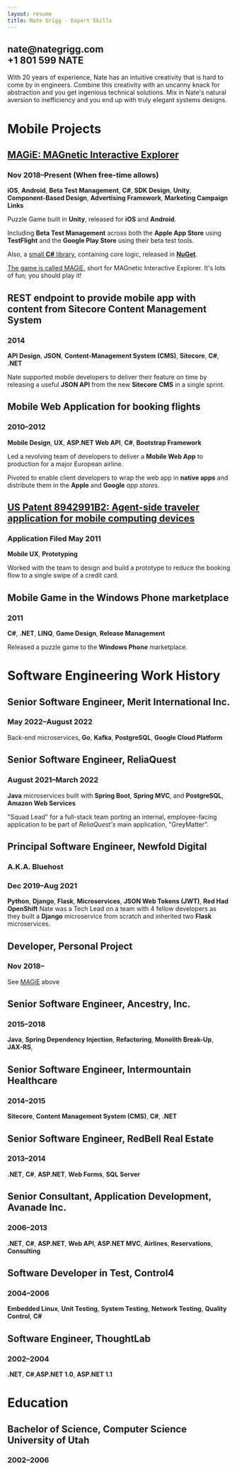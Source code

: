 ```yaml
---
layout: resume
title: Nate Grigg - Expert Skills
---
```


<h2 class='subtitle'>nate@nategrigg.com<br />+1 801 599 NATE</h2>

With 20 years of experience, Nate has an intuitive creativity that is hard to come by in engineers.
Combine this creativity with an uncanny knack for abstraction and you get ingenious technical solutions. Mix in Nate's natural aversion to inefficiency and you end up with truly elegant systems designs.

# Mobile Projects

## [MAGiE: MAGnetic Interactive Explorer](https://magiegame.com/magie/)
### Nov 2018&ndash;Present (When free-time allows)
**iOS**, **Android**, **Beta Test Management**, **C#**, **SDK Design**, **Unity**, **Component-Based Design**, **Advertising Framework**, **Marketing Campaign Links**

Puzzle Game built in **Unity**, released for **iOS** and **Android**.

Including **Beta Test Management** across both the **Apple App Store** using **TestFlight** and the **Google Play Store** using their beta test tools.

Also, a [small **C#** library](https://github.com/n8mob/alpha), containing core logic, released in [**NuGet**](https://www.nuget.org/packages/com.corporealabstract.alpha.lib/).

[The game is called MAGiE](https://magiegame.com/magie/), short for MAGnetic Interactive Explorer. It's lots of fun; you should play it!


## REST endpoint to provide mobile app with content from Sitecore Content Management System
### 2014
**API Design**, **JSON**, **Content-Management System (CMS)**, **Sitecore**, **C#**, **.NET**

Nate supported mobile developers to deliver their feature on time by releasing a useful **JSON API** from the new **Sitecore** **CMS** in a single sprint.


## Mobile Web Application for booking flights
### 2010&ndash;2012
**Mobile Design**, **UX**, **ASP.NET Web API**, **C#**, **Bootstrap Framework**

Led a revolving team of developers to deliver a **Mobile Web App** to production for a major European airline.

Pivoted to enable client developers to wrap the web app in **native apps** and distribute them in the **Apple** and **Google** *app stores*.


## [US Patent 8942991B2: Agent-side traveler application for mobile computing devices](https://patents.google.com/patent/US8942991B2/en)
### Application Filed May 2011
**Mobile UX**, **Prototyping**

Worked with the team to design and build a prototype to reduce the booking flow to a single swipe of a credit card.


## Mobile Game in the Windows Phone marketplace
### 2011
**C#**, **.NET**, **LINQ**, **Game Design**, **Release Management**

Released a puzzle game to the **Windows Phone** marketplace.

# Software Engineering Work History

## Senior Software Engineer, Merit International Inc.
### May 2022&ndash;August 2022
Back-end microservices, **Go**, **Kafka**, **PostgreSQL**, **Google Cloud Platform**

## Senior Software Engineer, ReliaQuest
### August 2021&ndash;March 2022
**Java** microservices built with **Spring Boot**, **Spring MVC**, and **PostgreSQL**, **Amazon Web Services**

"Squad Lead" for a full-stack team porting an internal, employee-facing application to be part of *ReliaQuest's* main application, "GreyMatter".

## Principal Software Engineer, Newfold Digital
### A.K.A. Bluehost
### Dec 2019&ndash;Aug 2021
**Python**, **Django**, **Flask**, **Microservices**, **JSON Web Tokens (JWT)**, **Red Had OpenShift**
Nate was a Tech Lead on a team with 4 fellow developers as they built a **Django** microservice from scratch and inherited two **Flask** microservices.

## Developer, Personal Project
### Nov 2018&ndash;
See [MAGiE](#magie-magnetic-interactive-explorer) above

## Senior Software Engineer, Ancestry, Inc. 
### 2015&ndash;2018
**Java**, **Spring Dependency Injection**, **Refactoring**, **Monolith Break-Up**, **JAX-RS**, 

## Senior Software Engineer, Intermountain Healthcare
### 2014&ndash;2015
**Sitecore**, **Content Management System (CMS)**, **C#**, **.NET**


## Senior Software Engineer, RedBell Real Estate
### 2013&ndash;2014
**.NET**, **C#**, **ASP.NET**, **Web Forms**, **SQL Server**


## Senior Consultant, Application Development, Avanade Inc.
### 2006&ndash;2013
**.NET**, **C#**, **ASP.NET**, **Web API**, **ASP.NET MVC**, **Airlines**, **Reservations**, **Consulting**

## Software Developer in Test, Control4
### 2004&ndash;2006
**Embedded Linux**, **Unit Testing**, **System Testing**, **Network Testing**, **Quality Control**, **C#**

## Software Engineer, ThoughtLab
### 2002&ndash;2004
**.NET**, **C#**,**ASP.NET 1.0**, **ASP.NET 1.1**

# Education
## Bachelor of Science, Computer Science<br />University of Utah
### 2002&ndash;2006
